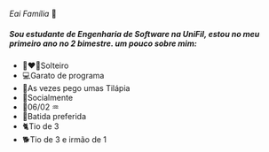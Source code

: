 _Eai Família_ 👋 
##### Sou estudante de Engenharia de Software na UniFil, estou no meu primeiro ano no 2 bimestre. um pouco sobre mim:
- 👩‍❤️‍👨Solteiro
- 💻Garato de programa
- 🎣As vezes pego umas Tilápia
- 🍺Socialmente
- 🎂06/02 ♒
- 🥑Batida preferida
- 🐈Tio de 3
- 🐕Tio de 3 e irmão de 1

<!--
**Alexksandrofq/Alexksandrofq** is a ✨ _special_ ✨ repository because its `README.md` (this file) appears on your GitHub profile.

Here are some ideas to get you started:

- 🔭 I’m currently working on ...
- 🌱 I’m currently learning ...
- 👯 I’m looking to collaborate on ...
- 🤔 I’m looking for help with ...
- 💬 Ask me about ...
- 📫 How to reach me: ...
- 😄 Pronouns: ...
- ⚡ Fun fact: ...
-->
